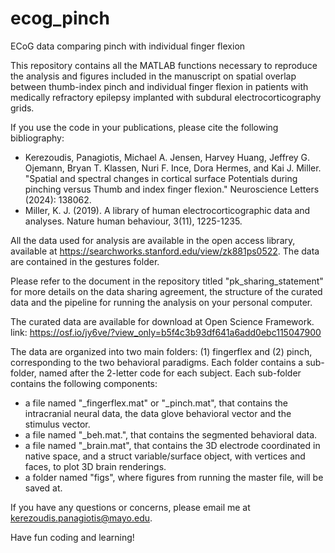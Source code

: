 # ecog_pinch
ECoG data comparing pinch with individual finger flexion

This repository contains all the MATLAB functions necessary to reproduce the analysis and figures
included in the manuscript on spatial overlap between thumb-index pinch and individual finger 
flexion in patients with medically refractory epilepsy implanted with subdural electrocorticography
grids.

If you use the code in your publications, please cite the following bibliography: 
- Kerezoudis, Panagiotis, Michael A. Jensen, Harvey Huang, Jeffrey G. Ojemann, Bryan T. Klassen,
  Nuri F. Ince, Dora Hermes, and Kai J. Miller. "Spatial and spectral changes in cortical surface
  Potentials during pinching versus Thumb and index finger flexion." Neuroscience Letters (2024): 138062.
- Miller, K. J. (2019). A library of human electrocorticographic data and analyses. Nature human behaviour, 3(11), 1225-1235.

All the data used for analysis are available in the open access library, available at https://searchworks.stanford.edu/view/zk881ps0522. 
The data are contained in the gestures folder. 

Please refer to the document in the repository titled "pk_sharing_statement" for more details on the data sharing agreement, 
the structure of the curated data and the pipeline for running the analysis on your personal computer. 

The curated data are available for download at Open Science Framework. 
link: https://osf.io/jy6ve/?view_only=b5f4c3b93df641a6add0ebc115047900 

The data are organized into two main folders: (1) fingerflex and (2) pinch, corresponding to the two behavioral paradigms. 
Each folder contains a sub-folder, named after the 2-letter code for each subject. 
Each sub-folder contains the following components: 
  - a file named "_fingerflex.mat" or "_pinch.mat", that contains the intracranial neural data, the data glove behavioral vector and the stimulus vector.
  - a file named "_beh.mat.", that contains the segmented behavioral data.
  - a file named "_brain.mat", that contains the 3D electrode coordinated in native space, and a struct variable/surface object, with vertices and faces, to plot 3D brain renderings.
  - a folder named "figs", where figures from running the master file, will be saved at. 

If you have any questions or concerns, please email me at 
kerezoudis.panagiotis@mayo.edu. 

Have fun coding and learning!

